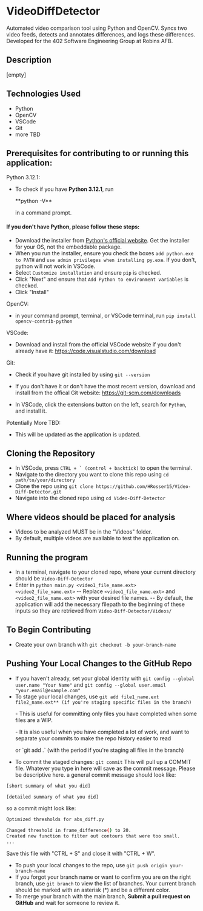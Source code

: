 # VideoDiffDetector

Automated video comparison tool using Python and OpenCV. Syncs two video feeds, detects and annotates differences, and logs these differences. Developed for the 402 Software Engineering Group at Robins AFB.

## Description

[empty]

## Technologies Used

- Python
- OpenCV
- VSCode
- Git
- more TBD

## Prerequisites for contributing to or running this application:

Python 3.12.1:

- To check if you have **Python 3.12.1**, run
  <p>**python -V**</p>
  in a command prompt.

#### If you don't have Python, please follow these steps:

- Download the installer from [Python's official website](https://www.python.org/downloads/windows/). Get the installer for your OS, not the embeddable package.
- When you run the installer, ensure you check the boxes `add python.exe to PATH` and `use admin privileges when installing py.exe`. If you don't, python will not work in VSCode.
- Select `Customize installation` and ensure `pip` is checked.
- Click "Next" and ensure that `Add Python to environment variables` is checked.
- Click "Install"
<p color="red"></p>

OpenCV:

- in your command prompt, terminal, or VSCode terminal, run
`pip install opencv-contrib-python`
<!--- once it finishes, run **pip install caer** -->

VSCode:

- Download and install from the official VSCode website if you don't already have it: https://code.visualstudio.com/download

Git:

- Check if you have git installed by using
  `git --version`
- If you don't have it or don't have the most recent version, download and install from the offical Git website: https://git-scm.com/downloads

- In VSCode, click the extensions button on the left, search for `Python`, and install it.

Potentially More TBD:

- This will be updated as the application is updated.

## Cloning the Repository

- In VSCode, press `` CTRL + ` (control + backtick) `` to open the terminal.
- Navigate to the directory you want to clone this repo using
  `cd path/to/your/directory`
- Clone the repo using
  `git clone https://github.com/HRosser15/Video-Diff-Detector.git`
- Navigate into the cloned repo using
  `cd Video-Diff-Detector`

## Where videos should be placed for analysis

- Videos to be analyzed MUST be in the "Videos" folder.
- By default, multiple videos are available to test the application on.

## Running the program

- In a terminal, navigate to your cloned repo, where your current directory should be `Video-Diff-Detector`
- Enter in `python main.py <video1_file_name.ext> <video2_file_name.ext>`
  -- Replace `<video1_file_name.ext>` and `<video2_file_name.ext>` with your desired file names.
  -- By default, the application will add the necessary filepath to the beginning of these inputs so they are retrieved from `Video-Diff-Detector/Videos/`

## To Begin Contributing

- Create your own branch with
  `git checkout -b your-branch-name`

## Pushing Your Local Changes to the GitHub Repo

- If you haven't already, set your global identity with
  `git config --global user.name "Your Name"`
  and
  `git config --global user.email "your.email@example.com"`
- To stage your local changes, use
  `git add file1_name.ext file2_name.ext** (if you're staging specific files in the branch)`
  <p>- This is useful for committing only files you have completed when some files are a WIP.</p>
  <p>- It is also useful when you have completed a lot of work, and want to separate your commits to make the repo history easier to read</p>
  or
  `git add .` (with the period if you're staging all files in the branch)</p>
- To commit the staged changes:
  `git commit`
  This will pull up a COMMIT file. Whatever you type in here will save as the commit message. Please be descriptive here. a general commit message should look like:

```bash
[short summary of what you did]

[detailed summary of what you did]
```

so a commit might look like:

```bash
Optimized thresholds for abs_diff.py

Changed threshold in frame_difference() to 20.
Created new function to filter out contours that were too small.
...
```

Save this file with "CTRL + S" and close it with "CTRL + W".

- To push your local changes to the repo, use
  `git push origin your-branch-name`
- If you forgot your branch name or want to confirm you are on the right branch, use
  `git branch`
  to view the list of branches. Your current branch should be marked with an asterisk (\*) and be a different color.
- To merge your branch with the main branch, **Submit a pull request on GitHub** and wait for someone to review it.
